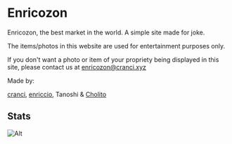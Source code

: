# Enricozon
Enricozon, the best market in the world. A simple site made for joke.

The items/photos in this website are used for entertainment purposes only. 

If you don't want a photo or item of your propriety being displayed in this site, please contact us at [enricozon@cranci.xyz](mailto:enricozon@cranci.xyz)

Made by:

[cranci](https://github.com/cranci1), [enriccio](https://github.com/enriccio104), Tanoshi & [Cholito](https://github.com/SuperFico2100)

## Stats

![Alt](https://repobeats.axiom.co/api/embed/78892e0042fddab2c430f40170a21eaad7f699fc.svg "Repobeats analytics image")
